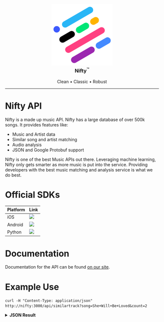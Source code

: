 <!-- Project Logo -->
<h3 align="center">
<a href="/" style="text-decoration: none">
  <img src='Resources/Placeholder/LogoHolder.png' width=200px>
  <br/>
  Nifty<sup>&#153;</sup>
</a></h3>

<!-- Bullets -->
<p align="center">
  Clean &bull;
  Classic &bull;
  Robust
</p>

-----
# Nifty API
Nifty is a made up music API. Nifty has a large database of over 500k songs. It provides features like:
- Music and Artist data
- Similar song and artist matching
- Audio analysis
- JSON and Google Protobuf support

Nifty is one of the best Music APIs out there. Leveraging machine learning, Nifty only gets smarter as more music is put into the service. Providing developers with the best music matching and analysis service is what we do best.


# Official SDKs
Platform | Link
-------- | -----
iOS      | <a href="LINK TO EXTERNAL GITHUB"><img src="https://img.shields.io/badge/SwiftyNifty-v1.7-blue.svg"/></a>
Android  | <a href="LINK TO EXTERNAL GITHUB"><img src="https://img.shields.io/badge/AndroidNifty-v1.5.1-blue.svg"/></a>
Python   | <a href="LINK TO EXTERNAL GITHUB"><img src="https://img.shields.io/badge/NiftyPy-v1.3-blue.svg"/></a>


# Documentation
Documentation for the API can be found [on our site]().


# Example Use
`curl -H "Content-Type: application/json" http://nifty:3000/api/similartrack?song=She+Will+Be+Loved&count=2`
<details>
<summary><b>JSON Result</b></summary>
```
{
	"resultCount":1,
	"results": [
		{
			"title": "When I was Your Man",
			"songId":294017
		},
		{
			"title": "Harder to Breathe",
			"songId":74428
		}
	]
}
```
</details>
